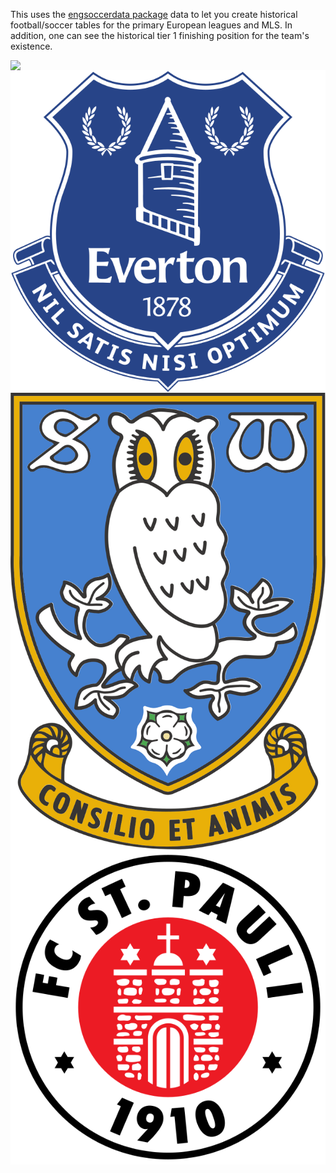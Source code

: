 This uses the [engsoccerdata package](https://github.com/jalapic/engsoccerdata) data to let you create historical football/soccer tables for the primary European leagues and MLS. In addition, one can see the historical tier 1 finishing position for the team's existence.

<img src="img/Borussia_Dortmund.svg.svg" style="display:block; margin: 0 auto;">

<img src="img/Everton.svg" style="display:block; margin: 0 auto;">

<img src="img/Sheffield_Wednesday.svg" style="display:block; margin: 0 auto;">

<img src="img/FC_St._Pauli.svg" style="display:block; margin: 0 auto;">
